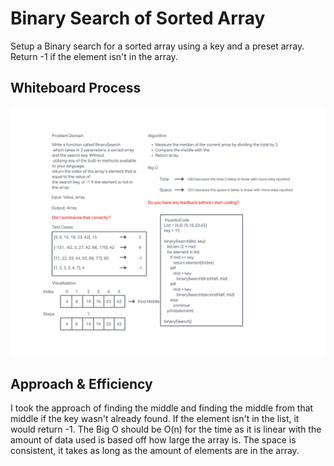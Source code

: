 # Binary Search of Sorted Array
Setup a Binary search for a sorted array using a key and a preset array. Return -1 if the element isn't in the array.

## Whiteboard Process
![White Board](array-binary-search.png)
## Approach & Efficiency
I took the approach of finding the middle and finding the middle from that middle if the key wasn't already found. If the element isn't in the list, it would return -1. The Big O should be O(n) for the time as it is linear with the amount of data used is based off how large the array is. The space is consistent, it takes as long as the amount of elements are in the array.
